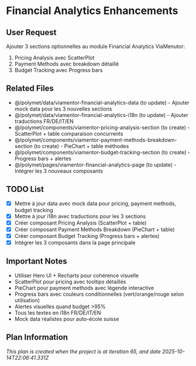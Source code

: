 # Financial Analytics Enhancements

## User Request
Ajouter 3 sections optionnelles au module Financial Analytics ViaMenutor:
1. Pricing Analysis avec ScatterPlot
2. Payment Methods avec breakdown détaillé
3. Budget Tracking avec Progress bars

## Related Files
- @/polymet/data/viamentor-financial-analytics-data (to update) - Ajouter mock data pour les 3 nouvelles sections
- @/polymet/data/viamentor-financial-analytics-i18n (to update) - Ajouter traductions FR/DE/IT/EN
- @/polymet/components/viamentor-pricing-analysis-section (to create) - ScatterPlot + table comparaison concurrents
- @/polymet/components/viamentor-payment-methods-breakdown-section (to create) - PieChart + table méthodes
- @/polymet/components/viamentor-budget-tracking-section (to create) - Progress bars + alertes
- @/polymet/pages/viamentor-financial-analytics-page (to update) - Intégrer les 3 nouveaux composants

## TODO List
- [x] Mettre à jour data avec mock data pour pricing, payment methods, budget tracking
- [x] Mettre à jour i18n avec traductions pour les 3 sections
- [x] Créer composant Pricing Analysis (ScatterPlot + table)
- [x] Créer composant Payment Methods Breakdown (PieChart + table)
- [x] Créer composant Budget Tracking (Progress bars + alertes)
- [x] Intégrer les 3 composants dans la page principale

## Important Notes
- Utiliser Hero UI + Recharts pour cohérence visuelle
- ScatterPlot pour pricing avec tooltips détaillés
- PieChart pour payment methods avec légende interactive
- Progress bars avec couleurs conditionnelles (vert/orange/rouge selon utilisation)
- Alertes visuelles quand budget >95%
- Tous les textes en i18n FR/DE/IT/EN
- Mock data réalistes pour auto-école suisse
  
## Plan Information
*This plan is created when the project is at iteration 65, and date 2025-10-14T22:06:41.331Z*
